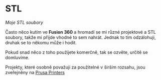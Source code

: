 # STL
*Moje STL soubory*

Často něco kutím ve **Fusion 360** a hromadí se mi různé projektové a STL soubory, takže mi přijde vhodné to sem nahrát. Jednak to tím odzálohuji, druhak se to někomu může i hodit.

Pokud snad něco z toho použijete komerčně, tak se ozvěte, určitě se domluvíme.

Projekty, které osobně považuji za použitelné v širším rozsahu, jsou zveřejněny na [Prusa Printers](https://www.prusaprinters.org/cs/social/7349-pavel-riedl/prints?o=download_count)
